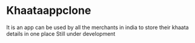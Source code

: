 # Khaataappclone
It is an app can be used by all the merchants in india to store their khaata details in one place
Still under development

